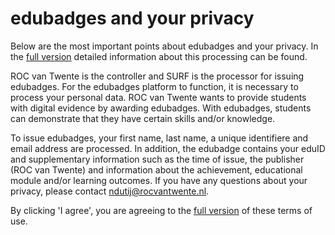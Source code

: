 # edubadges and your privacy

Below are the most important points about edubadges and your privacy. In the [full version](https://raw.githubusercontent.com/edubadges/privacy/master/mbo/roc-van-twente/edubadges-formal-text-en.md) detailed information about this processing can be found.

ROC van Twente is the controller and SURF is the processor for issuing edubadges. For the edubadges platform to function, it is necessary to process your personal data. ROC van Twente wants to provide students with digital evidence by awarding edubadges. With edubadges, students can demonstrate that they have certain skills and/or knowledge.

To issue edubadges, your first name, last name, a unique identifiere and email address are processed. In addition, the edubadge contains your eduID and supplementary information such as the time of issue, the publisher (ROC van Twente) and information about the achievement, educational module and/or learning outcomes. If you have any questions about your privacy, please contact [ndutij@rocvantwente.nl](mailto:ndutij@rocvantwente.nl). 

By clicking 'I agree', you are agreeing to the [full version](https://raw.githubusercontent.com/edubadges/privacy/master/mbo/roc-van-twente/edubadges-formal-text-en.md) of these terms of use.
